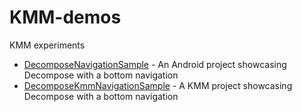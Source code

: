 # KMM-demos
KMM experiments

* [DecomposeNavigationSample](https://github.com/falcon4ever/KMM-demos/tree/main/DecomposeNavigationSample) - An Android project showcasing Decompose with a bottom navigation
* [DecomposeKmmNavigationSample](https://github.com/falcon4ever/KMM-demos/tree/main/DecomposeKmmNavigationSample) - A KMM project showcasing Decompose with a bottom navigation
